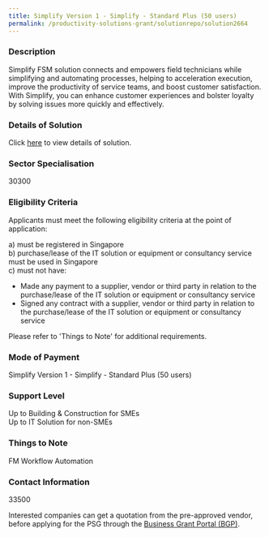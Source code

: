 ```yaml
---
title: Simplify Version 1 - Simplify - Standard Plus (50 users)
permalink: /productivity-solutions-grant/solutionrepo/solution2664
---
```


### Description

Simplify FSM solution connects and empowers field technicians while simplifying and automating processes, helping to acceleration execution, improve the productivity of service teams, and boost customer satisfaction. With Simplify, you can enhance customer experiences and bolster loyalty by solving issues more quickly and effectively.

### Details of Solution

Click <a href='Noid Singapore Pte Ltd' target='_blank' rel='noopener'>here</a> to view details of solution.

### Sector Specialisation

 30300 

### Eligibility Criteria

Applicants must meet the following eligibility criteria at the point of application:

a) must be registered in Singapore <br>
b) purchase/lease of the IT solution or equipment or consultancy service must be used in Singapore <br>
c) must not have:
- Made any payment to a supplier, vendor or third party in relation to the purchase/lease of the IT solution or equipment or consultancy service
- Signed any contract with a supplier, vendor or third party in relation to the purchase/lease of the IT solution or equipment or consultancy service

Please refer to 'Things to Note' for additional requirements.

### Mode of Payment
Simplify Version 1 - Simplify - Standard Plus (50 users)

### Support Level
Up to Building & Construction for SMEs <br>
Up to IT Solution for non-SMEs

### Things to Note
FM Workflow Automation

### Contact Information
33500

Interested companies can get a quotation from the pre-approved vendor, before applying for the PSG through the <a target='_blank' rel='noopener' href='https://www.businessgrants.gov.sg/'>Business Grant Portal (BGP)</a>.
